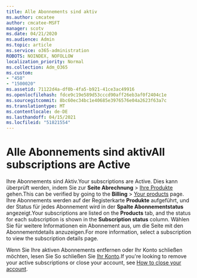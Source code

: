 ```yaml
---
title: Alle Abonnements sind aktiv
ms.author: cmcatee
author: cmcatee-MSFT
manager: scotv
ms.date: 04/21/2020
ms.audience: Admin
ms.topic: article
ms.service: o365-administration
ROBOTS: NOINDEX, NOFOLLOW
localization_priority: Normal
ms.collection: Adm_O365
ms.custom:
- "458"
- "1500020"
ms.assetid: 71122d4a-df0b-4fa5-b921-41ce3ac49916
ms.openlocfilehash: fdce9c19e589d53cccd90aff26eb3af0f2404c1e
ms.sourcegitcommit: 8bc60ec34bc1e40685e3976576e04a2623f63a7c
ms.translationtype: MT
ms.contentlocale: de-DE
ms.lasthandoff: 04/15/2021
ms.locfileid: "51821554"
---
```

# <a name="all-subscriptions-are-active"></a><span data-ttu-id="9d909-102">Alle Abonnements sind aktiv</span><span class="sxs-lookup"><span data-stu-id="9d909-102">All subscriptions are Active</span></span>

<span data-ttu-id="9d909-103">Ihre Abonnements sind Aktiv.</span><span class="sxs-lookup"><span data-stu-id="9d909-103">Your subscriptions are Active.</span></span> <span data-ttu-id="9d909-104">Dies kann überprüft werden, indem Sie zur **Seite Abrechnung** \> [Ihre Produkte](https://go.microsoft.com/fwlink/p/?linkid=842054) gehen.</span><span class="sxs-lookup"><span data-stu-id="9d909-104">This can be verified by going to the **Billing** \> [Your products](https://go.microsoft.com/fwlink/p/?linkid=842054) page.</span></span> <span data-ttu-id="9d909-105">Ihre Abonnements werden auf der Registerkarte **Produkte** aufgeführt, und der Status für jedes Abonnement wird in der **Spalte Abonnementstatus** angezeigt.</span><span class="sxs-lookup"><span data-stu-id="9d909-105">Your subscriptions are listed on the **Products** tab, and the status for each subscription is shown in the **Subscription status** column.</span></span> <span data-ttu-id="9d909-106">Wählen Sie für weitere Informationen ein Abonnement aus, um die Seite mit den Abonnementdetails anzuzeigen.</span><span class="sxs-lookup"><span data-stu-id="9d909-106">For more information, select a subscription to view the subscription details page.</span></span>
  
<span data-ttu-id="9d909-107">Wenn Sie Ihre aktiven Abonnements entfernen oder Ihr Konto schließen möchten, lesen Sie So schließen Sie [Ihr Konto](https://docs.microsoft.com/microsoft-365/commerce/close-your-account?view=o365-worldwide).</span><span class="sxs-lookup"><span data-stu-id="9d909-107">If you're looking to remove your active subscriptions or close your account, see [How to close your account](https://docs.microsoft.com/microsoft-365/commerce/close-your-account?view=o365-worldwide).</span></span>
